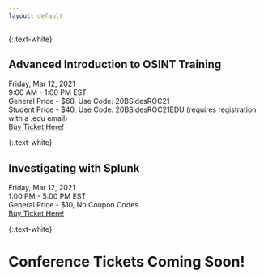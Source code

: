 ```yaml
---
layout: default
---
```


{:.text-white}
## Advanced Introduction to OSINT Training
Friday, Mar 12, 2021<br>
9:00 AM - 1:00 PM EST<br>
General Price - $68, Use Code: 20BSidesROC21<br>
Student Price - $40, Use Code: 20BSidesROC21EDU (requires registration with a .edu email)<br>
[Buy Ticket Here!](https://attendee.gototraining.com/r/2708160223312300801)

{:.text-white}
## Investigating with Splunk
Friday, Mar 12, 2021<br>
1:00 PM - 5:00 PM EST<br>
General Price - $10, No Coupon Codes<br>
[Buy Ticket Here!](https://attendee.gototraining.com/r/4266699264025664002)

{:.text-white}
# Conference Tickets Coming Soon!